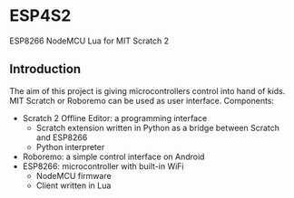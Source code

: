 # ESP4S2
ESP8266 NodeMCU Lua for MIT Scratch 2

## Introduction
The aim of this project is giving microcontrollers control into hand of kids. MIT Scratch or Roboremo can be used as user interface. 
Components:
* Scratch 2 Offline Editor: a programming interface
  * Scratch extension written in Python as a bridge between Scratch and ESP8266
  * Python interpreter
* Roboremo: a simple control interface on Android
* ESP8266: microcontroller with built-in WiFi
  * NodeMCU firmware
  * Client written in Lua
